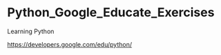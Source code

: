 Python_Google_Educate_Exercises
===============================

Learning Python 

https://developers.google.com/edu/python/
